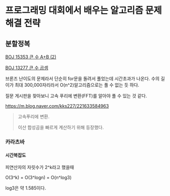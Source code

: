 # 프로그래밍 대회에서 배우는 알고리즘 문제해결 전략

## 분할정복

[BOJ 15353 큰 수 A+B (2)](https://www.acmicpc.net/problem/15353)

[BOJ 13277 큰 수 곱셈](https://www.acmicpc.net/problem/13277)

브론즈 난이도의 문제라서 단순히 for문을 돌려서 풀었는데 시간초과가 나온다. 수의 길이가 최대 300,000자리라서 O(n^2)알고리즘으로는 풀 수 없는 듯 하다.

질문 게시판을 찾아보니 고속 푸리에 변환(FFT)를 알아야 풀 수 있는 것 같다.

https://m.blog.naver.com/kks227/221633584963

> 고속푸리에 변환.
>
> 이산 합성곱을 빠르게 계산하기 위해 등장했다.
>
> 

### 카라츠바

#### 시간복잡도

피연산자의 자릿수가 2^k라고 했을때

O(3^k) = O(3^logn) = O(n^log3)

log3은 약 1.585이다.

